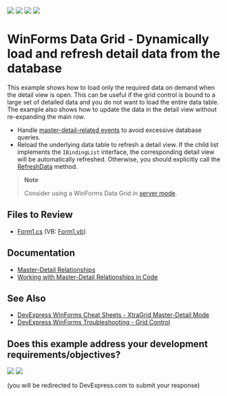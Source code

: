 <!-- default badges list -->
![](https://img.shields.io/endpoint?url=https://codecentral.devexpress.com/api/v1/VersionRange/128628270/24.2.1%2B)
[![](https://img.shields.io/badge/Open_in_DevExpress_Support_Center-FF7200?style=flat-square&logo=DevExpress&logoColor=white)](https://supportcenter.devexpress.com/ticket/details/E1173)
[![](https://img.shields.io/badge/📖_How_to_use_DevExpress_Examples-e9f6fc?style=flat-square)](https://docs.devexpress.com/GeneralInformation/403183)
[![](https://img.shields.io/badge/💬_Leave_Feedback-feecdd?style=flat-square)](#does-this-example-address-your-development-requirementsobjectives)
<!-- default badges end -->

# WinForms Data Grid - Dynamically load and refresh detail data from the database

This example shows how to load only the required data on demand when the detail view is open. This can be useful if the grid control is bound to a large set of detailed data and you do not want to load the entire data table. The example also shows how to update the data in the detail view without re-expanding the main row.


* Handle [master-detail-related events](https://docs.devexpress.com/WindowsForms/732/controls-and-libraries/data-grid/master-detail/working-with-master-detail-relationships-in-code) to avoid excessive database queries.
* Reload the underlying data table to refresh a detail view. If the child list implements the `IBindingList` interface, the corresponding detail view will be automatically refreshed. Otherwise, you should explicitly call the [RefreshData](https://docs.devexpress.com/WindowsForms/DevExpress.XtraGrid.Views.Base.BaseView.RefreshData) method.

> **Note**
> 
> Consider using a WinForms Data Grid in [server mode](https://docs.devexpress.com/WindowsForms/8398/controls-and-libraries/data-grid/data-binding/large-data-sources-server-and-instant-feedback-modes).


## Files to Review
* [Form1.cs](./CS/WindowsApplication297/Form1.cs) (VB: [Form1.vb](./VB/WindowsApplication297/Form1.vb))


## Documentation

* [Master-Detail Relationships](https://docs.devexpress.com/WindowsForms/3473/controls-and-libraries/data-grid/master-detail-relationships)
* [Working with Master-Detail Relationships in Code](https://docs.devexpress.com/WindowsForms/732/controls-and-libraries/data-grid/master-detail/working-with-master-detail-relationships-in-code)


## See Also

* [DevExpress WinForms Cheat Sheets - XtraGrid Master-Detail Mode](https://go.devexpress.com/CheatSheets_WinForms_Examples_T919464.aspx)
* [DevExpress WinForms Troubleshooting - Grid Control](https://go.devexpress.com/CheatSheets_WinForms_Examples_T934742.aspx)
<!-- feedback -->
## Does this example address your development requirements/objectives?

[<img src="https://www.devexpress.com/support/examples/i/yes-button.svg"/>](https://www.devexpress.com/support/examples/survey.xml?utm_source=github&utm_campaign=winforms-grid-load-refresh-detail-data-from-database&~~~was_helpful=yes) [<img src="https://www.devexpress.com/support/examples/i/no-button.svg"/>](https://www.devexpress.com/support/examples/survey.xml?utm_source=github&utm_campaign=winforms-grid-load-refresh-detail-data-from-database&~~~was_helpful=no)

(you will be redirected to DevExpress.com to submit your response)
<!-- feedback end -->
